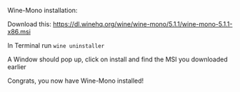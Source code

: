 Wine-Mono installation:

Download this: https://dl.winehq.org/wine/wine-mono/5.1.1/wine-mono-5.1.1-x86.msi

In Terminal run ``wine uninstaller``

A Window should pop up, click on install and find the MSI you downloaded earlier

Congrats, you now have Wine-Mono installed!